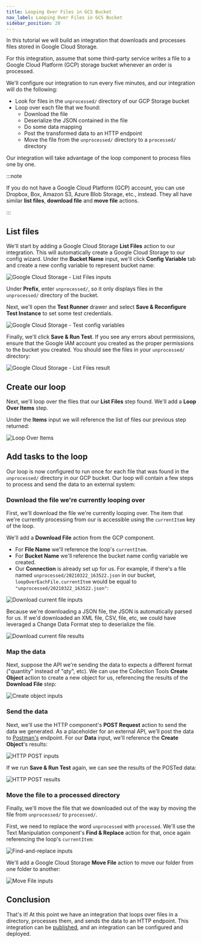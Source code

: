 ```yaml
---
title: Looping Over Files in GCS Bucket
nav_label: Looping Over Files in GCS Bucket
sidebar_position: 20
---
```


In this tutorial we will build an integration that downloads and processes files stored in Google Cloud Storage.

For this integration, assume that some third-party service writes a file to a Google Cloud Platform (GCP) storage bucket whenever an order is processed.

We'll configure our integration to run every five minutes, and our integration will do the following:

- Look for files in the `unprocessed/` directory of our GCP Storage bucket
- Loop over each file that we found:
  - Download the file
  - Deserialize the JSON contained in the file
  - Do some data mapping
  - Post the transformed data to an HTTP endpoint
  - Move the file from the `unprocessed/` directory to a `processed/` directory

Our integration will take advantage of the loop component to process files one by one.

:::note

If you do not have a Google Cloud Platform (GCP) account, you can use Dropbox, Box, Amazon S3, Azure Blob Storage, etc., instead.
They all have similar **list files**, **download file** and **move file** actions.

:::

## List files

We'll start by adding a Google Cloud Storage **List Files** action to our integration.
This will automatically create a Google Cloud Storage to our config wizard.
Under the **Bucket Name** input, we'll click **Config Variable** tab and create a new config variable to represent bucket name:

   ![Google Cloud Storage - List Files inputs](/assets/list-files-inputs.png)

Under **Prefix**, enter `unprocessed/`, so it only displays files in the `unprocessed/` directory of the bucket.

Next, we'll open the **Test Runner** drawer and select **Save & Reconfigure Test Instance** to set some test credentials.

   ![Google Cloud Storage - Test config variables](/assets/test-config-variables.png)

Finally, we'll click **Save & Run Test**.
If you see any errors about permissions, ensure that the Google IAM account you created as the proper permissions to the bucket you created.
You should see the files in your `unprocessed/` directory:

   ![Google Cloud Storage - List Files result](/assets/list-files-results.png)

## Create our loop

Next, we'll loop over the files that our **List Files** step found.
We'll add a **Loop Over Items** step.

Under the **Items** input we will reference the list of files our previous step returned:

   ![Loop Over Items](/assets/loop-step.png)

## Add tasks to the loop

Our loop is now configured to run once for each file that was found in the `unprocessed/` directory in our GCP bucket.
Our loop will contain a few steps to process and send the data to an external system:

### Download the file we're currently looping over

First, we'll download the file we're currently looping over.
The item that we're currently processing from our is accessible using the `currentItem` key of the loop.

We'll add a **Download File** action from the GCP component.

- For **File Name** we'll reference the loop's `currentItem`.
- For **Bucket Name** we'll reference the bucket name config variable we created.
- Our **Connection** is already set up for us.
  For example, if there's a file named `unprocessed/20210322_163522.json` in our bucket, `loopOverEachFile.currentItem` would be equal to `"unprocessed/20210322_163522.json"`:

 ![Download current file inputs](/assets/download-file-inputs.png)

Because we're downloading a JSON file, the JSON is automatically parsed for us.
If we'd downloaded an XML file, CSV, file, etc, we could have leveraged a Change Data Format step to deserialize the file.

   ![Download current file results](/assets/download-file-results.png)

### Map the data

Next, suppose the API we're sending the data to expects a different format ("quantity" instead of "qty", etc).
We can use the Collection Tools **Create Object** action to create a new object for us, referencing the results of the **Download File** step:

   ![Create object inputs](/assets/create-object-inputs.png)

### Send the data

Next, we'll use the HTTP component's **POST Request** action to send the data we generated.
As a placeholder for an external API, we'll post the data to [Postman's](https://www.postman.com/) endpoint.
For our **Data** input, we'll reference the **Create Object**'s results:

   ![HTTP POST inputs](/assets/http-post-inputs.png)

If we run **Save & Run Test** again, we can see the results of the POSTed data:

   ![HTTP POST results](/assets/http-post-results.png)

### Move the file to a processed directory

Finally, we'll move the file that we downloaded out of the way by moving the file from `unprocessed/` to `processed/`.

First, we need to replace the word `unprocessed` with `processed`.
We'll use the Text Manipulation component's **Find & Replace** action for that, once again referencing the loop's `currentItem`:

   ![Find-and-replace inputs](/assets/find-and-replace-inputs.png)

We'll add a Google Cloud Storage **Move File** action to move our folder from one folder to another:

   ![Move File inputs](/assets/move-file-inputs.png)

## Conclusion

That's it!
At this point we have an integration that loops over files in a directory, processes them, and sends the data to an HTTP endpoint.
This integration can be [published](/composer/builder/integrations/overview#publishing-an-integration), and an integration can be configured and deployed.
